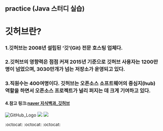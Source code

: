 ## practice (Java 스터디 실습)

# 깃허브란?
### 1.깃허브는 2008년 설립된 ‘깃’(Git) 전문 호스팅 업체다.
### 2.깃허브의 영향력은 점점 커져 2015년 기준으로 깃허브 사용자는 1200만명이 넘었으며, 3030만개가 넘는 저장소가 운영되고 있다.
### 3.직원수는 400여명이다. 깃허브는 오픈소스 소프트웨어의 중심지(hub) 역할을 하면서 오픈소스 프로젝트가 널리 퍼지는 데 크게 기여하고 있다.
#### 4.참고 링크:[naver 지식백과_깃허브](https://terms.naver.com/entry.nhn?docId=3580149&cid=59088&categoryId=59096)

![GitHub_Logo](https://googl/images/rDkm3L.jpg)
<img src="https://www.google.com/search?q=%EA%B9%83%ED%97%88%EB%B8%8C&source=lnms&tbm=isch&sa=X&ved=0ahUKEwjtkpG0y5jhAhUI9rwKHVvaAIQQ_AUIDigB&biw=1038&bih=575#imgrc=WsLgPo7WAQU0LM:">
<img src="https://www.google.com/search?q=%EA%B9%83%ED%97%88%EB%B8%8C&source=lnms&tbm=isch&sa=X&ved=0ahUKEwjtkpG0y5jhAhUI9rwKHVvaAIQQ_AUIDigB&biw=1038&bih=575#imgrc=tFabIlUSEjVpUM:">

:octocat: :octocat: :octocat:
